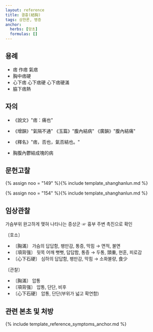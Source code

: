 ```yaml
---
layout: reference
title: 결흉(結胸)
tags: 상한론, 병증
anchor:
  herbs: [망초]
  formulas: []
---
```



## 용례

* 痞 作痞 氣痞
* 胸中痞硬
* 心下痞 心下痞硬 心下痞硬滿
* 脇下痞熱

## 자의

* 《說文》"痞：痛也"
* 《增韻》"氣隔不通" 《玉篇》"腹內結病" 《廣韻》"腹內結痛"
* 《釋名》"痞，否也，氣否結也。"

* 胸腹內鬱結成塊的病


## 문헌고찰

{% assign noo = "149" %}{% include template_shanghanlun.md %}

{% assign noo = "154" %}{% include template_shanghanlun.md %}

## 임상관찰

가슴부위 완고하게 맺혀 나타나는 증상군 ☞ 흉부 주변 촉진으로 확인

〔호소〕

* 〔胸滿〕 가슴의 답답함, 팽만감, 통증, 막힘 → 면적, 불면
* 〔項背强〕 뒷목 어깨 뻣뻣, 답답함, 통증 → 두통, 頭重, 현훈, 피로감
* 〔心下石硬〕 심하의 답답함, 팽만감, 막힘  → 소화불량, 食少

〔관찰〕

* 〔胸滿〕 압통
* 〔項背强〕 압통, 단단, 비후
* 〔心下石硬〕 압통, 단단(부위가 넓고 확연함)


## 관련 본초 및 처방


{% include template_reference_symptoms_anchor.md %}
